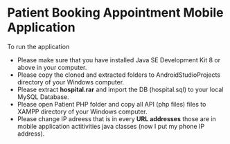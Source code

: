 # Patient Booking Appointment Mobile Application
To run the application 
* Please make sure that you have installed Java SE Development Kit 8 or above in your computer. 
* Please copy the cloned and extracted folders to AndroidStudioProjects directory of your Windows computer. 
* Please extract **hospital.rar** and import the DB (hospital.sql) to your local MySQL Database.
* Please open Patient PHP folder and copy all API (php files) files to XAMPP directory of your Windows computer.
* Please change IP adreess that is in every **URL addresses** those are in mobile application actitivities java classes (now I put my phone IP address).
